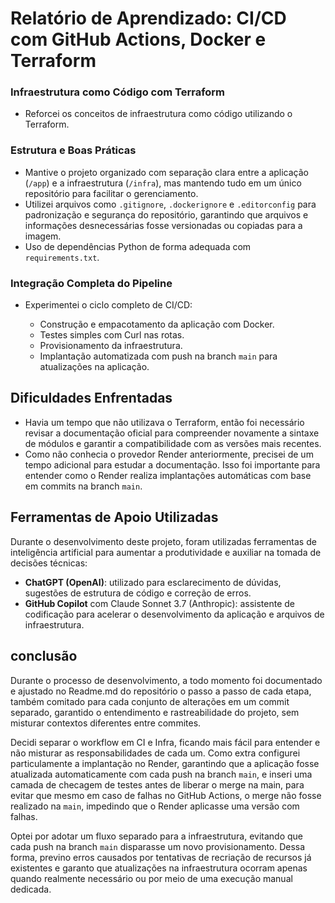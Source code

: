 # Relatório de Aprendizado: CI/CD com GitHub Actions, Docker e Terraform

### Infraestrutura como Código com Terraform

* Reforcei os conceitos de infraestrutura como código utilizando o Terraform.

### Estrutura e Boas Práticas

* Mantive o projeto organizado com separação clara entre a aplicação (`/app`) e a infraestrutura (`/infra`), mas mantendo tudo em um único repositório para facilitar o gerenciamento.
* Utilizei arquivos como `.gitignore`, `.dockerignore` e `.editorconfig` para padronização e segurança do repositório, garantindo que arquivos e informações desnecessárias fosse versionadas ou copiadas para a imagem.
* Uso de dependências Python de forma adequada com `requirements.txt`.

### Integração Completa do Pipeline

* Experimentei o ciclo completo de CI/CD:

  * Construção e empacotamento da aplicação com Docker.
  * Testes simples com Curl nas rotas.
  * Provisionamento da infraestrutura.
  * Implantação automatizada com push na branch `main` para atualizações na aplicação.

## Dificuldades Enfrentadas

* Havia um tempo que não utilizava o Terraform, então foi necessário revisar a documentação oficial para compreender novamente a sintaxe de módulos e garantir a compatibilidade com as versões mais recentes.
* Como não conhecia o provedor Render anteriormente, precisei de um tempo adicional para estudar a documentação. Isso foi importante para entender como o Render realiza implantações automáticas com base em commits na branch `main`.

## Ferramentas de Apoio Utilizadas

Durante o desenvolvimento deste projeto, foram utilizadas ferramentas de inteligência artificial para aumentar a produtividade e auxiliar na tomada de decisões técnicas:

* **ChatGPT (OpenAI)**: utilizado para esclarecimento de dúvidas, sugestões de estrutura de código e correção de erros.
* **GitHub Copilot** com Claude Sonnet 3.7 (Anthropic): assistente de codificação para acelerar o desenvolvimento da aplicação e arquivos de infraestrutura.

## conclusão

Durante o processo de desenvolvimento, a todo momento foi documentado e ajustado no Readme.md do repositório o passo a passo de cada etapa, também comitado para cada conjunto de alterações em um commit separado, garantido o entendimento e rastreabilidade do projeto, sem misturar contextos diferentes entre commites.

Decidi separar o workflow em CI e Infra, ficando mais fácil para entender e não misturar as responsabilidades de cada um. Como extra configurei particulamente a implantação no Render, garantindo que a aplicação fosse atualizada automaticamente com cada push na branch `main`, e inseri uma camada de checagem de testes antes de liberar o merge na main, para evitar que mesmo em caso de falhas no GitHub Actions, o merge não fosse realizado na `main`, impedindo que o Render aplicasse uma versão com falhas.

Optei por adotar um fluxo separado para a infraestrutura, evitando que cada push na branch `main` disparasse um novo provisionamento. Dessa forma, previno erros causados por tentativas de recriação de recursos já existentes e garanto que atualizações na infraestrutura ocorram apenas quando realmente necessário ou por meio de uma execução manual dedicada.
